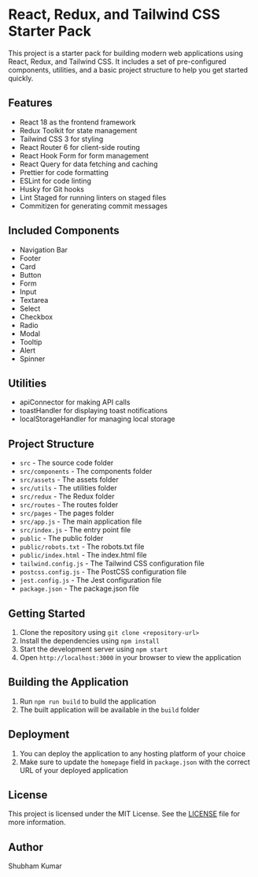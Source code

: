 # React, Redux, and Tailwind CSS Starter Pack

This project is a starter pack for building modern web applications using React, Redux, and Tailwind CSS. It includes a set of pre-configured components, utilities, and a basic project structure to help you get started quickly.

## Features

*   React 18 as the frontend framework
*   Redux Toolkit for state management
*   Tailwind CSS 3 for styling
*   React Router 6 for client-side routing
*   React Hook Form for form management
*   React Query for data fetching and caching
*   Prettier for code formatting
*   ESLint for code linting
*   Husky for Git hooks
*   Lint Staged for running linters on staged files
*   Commitizen for generating commit messages

## Included Components

*   Navigation Bar
*   Footer
*   Card
*   Button
*   Form
*   Input
*   Textarea
*   Select
*   Checkbox
*   Radio
*   Modal
*   Tooltip
*   Alert
*   Spinner

## Utilities

*   apiConnector for making API calls
*   toastHandler for displaying toast notifications
*   localStorageHandler for managing local storage

## Project Structure

*   `src` - The source code folder
*   `src/components` - The components folder
*   `src/assets` - The assets folder
*   `src/utils` - The utilities folder
*   `src/redux` - The Redux folder
*   `src/routes` - The routes folder
*   `src/pages` - The pages folder
*   `src/app.js` - The main application file
*   `src/index.js` - The entry point file
*   `public` - The public folder
*   `public/robots.txt` - The robots.txt file
*   `public/index.html` - The index.html file
*   `tailwind.config.js` - The Tailwind CSS configuration file
*   `postcss.config.js` - The PostCSS configuration file
*   `jest.config.js` - The Jest configuration file
*   `package.json` - The package.json file

## Getting Started

1.  Clone the repository using `git clone <repository-url>`
2.  Install the dependencies using `npm install`
3.  Start the development server using `npm start`
4.  Open `http://localhost:3000` in your browser to view the application

## Building the Application

1.  Run `npm run build` to build the application
2.  The built application will be available in the `build` folder

## Deployment

1.  You can deploy the application to any hosting platform of your choice
2.  Make sure to update the `homepage` field in `package.json` with the correct URL of your deployed application

## License

This project is licensed under the MIT License. See the [LICENSE](LICENSE) file for more information.

## Author

Shubham Kumar
